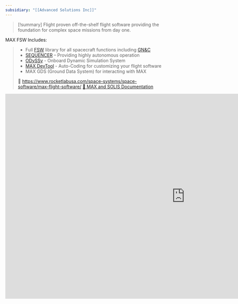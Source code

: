 ```yaml
---
subsidiary: "[[Advanced Solutions Inc]]"
---
```


>[!summary]
>Flight proven off-the-shelf flight software providing the foundation for complex space missions from day one.
>
MAX FSW Includes:
>- Full [FSW](https://www.nasa.gov/wp-content/uploads/2015/04/flight_software.pdf) library for all spacecraft functions including [GN&C](https://en.wikipedia.org/wiki/Guidance,_navigation,_and_control)
>- [SEQUENCER](https://www.youtube.com/watch?v=QdgcHttgbSY) – Providing highly autonomous operation
>- [ODySSy](https://www.youtube.com/watch?v=KpcWV5Au-sc&t=1s) - Onboard Dynamic Simulation System
>- [MAX DevTool](https://www.youtube.com/watch?v=JFpChd3BHV8) - Auto-Coding for customizing your flight software
>- MAX GDS (Ground Data System) for interacting with MAX
>
>🔗 https://www.rocketlabusa.com/space-systems/space-software/max-flight-software/
[📄 MAX and SOLIS Documentation](https://max.rocketlabusa.com/docs#Welcome.md)

<iframe width="1128" height="644" src="https://www.youtube.com/embed/7oozDn1OVa4" title="Introduction to MAX | ASI by Rocket Lab" frameborder="0" allow="accelerometer; autoplay; clipboard-write; encrypted-media; gyroscope; picture-in-picture; web-share" referrerpolicy="strict-origin-when-cross-origin" allowfullscreen></iframe>
